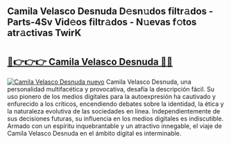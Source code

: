 ## Camila Velasco Desnuda D𝚎sn𝚞dos filtr𝚊dos - Parts-4Sv Vid𝚎os filtr𝚊dos - N𝚞evas f𝚘tos atr𝚊ctivas TwirK

# <h2><a href="http://mb0wb9.tromn.icu/?c=Camila+Velasco+Desnuda">🔗👉👉👉 Camila Velasco Desnuda 🔗🔗</a></h2>

[![Camila Velasco Desnuda nuevo](https://i.imgur.com/pEAQMta.gif)](http://mb0wb9.tromn.icu/?c=Camila+Velasco+Desnuda)
Camila Velasco Desnuda, una personalidad multifacética y provocativa, desafía la descripción fácil. Su uso pionero de los medios digitales para la autoexpresión ha cautivado y enfurecido a los críticos, encendiendo debates sobre la identidad, la ética y la naturaleza evolutiva de las sociedades en línea. Independientemente de sus decisiones futuras, su influencia en los medios digitales es indiscutible. Armado con un espíritu inquebrantable y un atractivo innegable, el viaje de Camila Velasco Desnuda en el ámbito digital es interminable.
